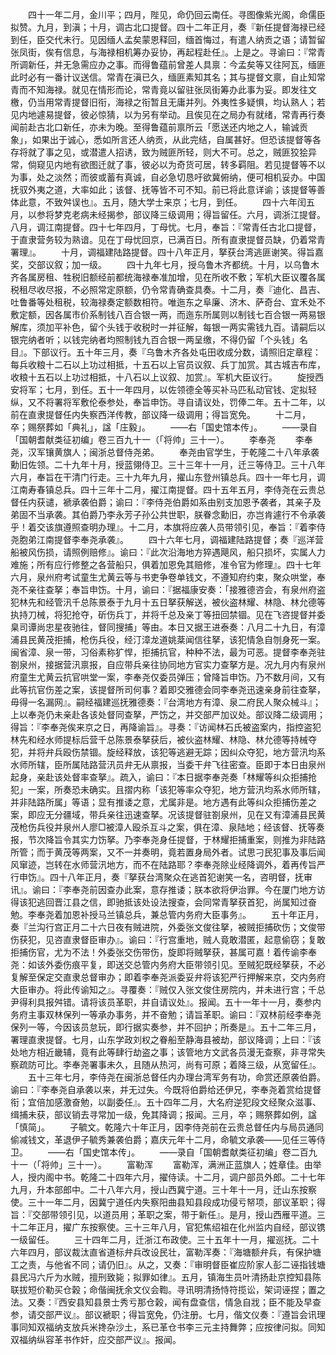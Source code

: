 <!-- { "loadSidebar": true } -->
　　四十一年二月，金川平；四月，陛见，命仍回云南任。寻图像紫光阁，命儒臣拟赞。九月，到滇；十月，调古北口提督。四十二年正月，奏『新任提督海禄已经到任，臣交代未行。见因缅人孟矣蒙恩释回，缅首悔过，有遣人纳贡之语；请暂留张凤街，俟有信息，与海禄相机筹办妥协，再起程赴任』。上是之。寻谕曰：『常青所调新任，并无急需应办之事。而得鲁蕴前曾差人具禀：今孟矣等又往阿瓦，缅匪此时必有一番计议送信。常青在滇已久，缅匪素知其名；其与提督文禀，自止知常青而不知海禄。就见在情形而论，常青竟以留驻张凤街筹办此事为妥。即发往文檄，仍当用常青提督旧衔，海禄之衔暂且无庸并列。外夷性多疑惧，均认熟人；若见内地遽易提督，彼必惊猜，以为另有举动。且俟见在之局办有就绪，常青再行奏闻前赴古北口新任，亦未为晚。至得鲁蕴前禀所云「愿送还内地之人，输诚贡象」，如果出于诚心，悉如所言还人纳贡，从此完结，自属甚好。但恐该提督等各存将就了事之见，或潜遣人招诱，致为贼匪所轻，则大不可。总之，贼匪狡狯异常，倘窥见内地有欲图迁就了事，彼必以为奇货可居，转多羁阻。若见提督等不以为事，处之淡然；而彼或蓄有真诚，自必急切恳吁欲冀俯纳，便可相机妥办。中国抚驭外夷之道，大率如此；该督、抚等皆不可不知。前已将此意详谕；该提督等善体此意，不致舛误也』。五月，随大学士来京；七月，到任。
　　四十六年闰五月，以参将梦克老病未经揭参，部议降三级调用；得旨留任。六月，调浙江提督。八月，调江南提督。四十七年四月，丁母忧。七月，奉旨：『常青任古北口提督，于直隶营务较为熟谙。见在丁母忧回京，已满百日。所有直隶提督员缺，仍着常青署理』。
　　十月，调福建陆路提督。四十八年正月，拏获台湾逃匪谢笑。得旨嘉奖，交部议叙；加一级。
　　四十九年七月，授乌鲁木齐都统。十月，以乌鲁木齐各属房租、牲税旧额经前都统海禄奉准加增，见在所收不敷；军机大臣议覆各属税租尽收尽报，不必照常定原额，仍令常青确查具奏。十二月，奏『迪化、昌吉、吐鲁番等处租税，较海禄奏定额数相符。唯迤东之阜廉、济木、萨奇台、宜禾处不敷定额，因各属市价系制钱八百合银一两，而迤东所属则以制钱七百合银一两易银解库，须加平补色，留个头钱于收税时一并征解，每银一两实需钱九百。请嗣后以银完纳者听；以钱完纳者均照制钱九百合银一两呈缴，不得仍留「个头钱」名目』。下部议行。五十年三月，奏『乌鲁木齐各处屯田收成分数，请照旧定章程：每兵收粮十二石以上功过相抵，十五石以上官员议叙、兵丁加赏。其古城吉布库，收粮十五石以上功过相抵，十八石以上议叙、加赏』。军机大臣议行。
　　旋授西安将军；七月，到任。五十一年四月，以佐领德全等买补马匹私动官钱、定拟轻纵，又不将署将军敷伦泰参处，奉旨申饬。寻自请议处，罚俸二年。五十二年，以前在直隶提督任内失察西洋传教，部议降一级调用；得旨宽免。
　　十二月，卒；赐祭葬如「典礼」，諡「庄毅」。
　　——右「国史馆本传」。
　　——录自「国朝耆献类征初编」卷三百九十一（「将帅」三十一）。
　　李奉尧
　　李奉尧，汉军镶黄旗人；闽浙总督侍尧弟。
　　奉尧由官学生，于乾隆二十八年承袭勳旧佐领。二十九年十月，授蓝翎侍卫。三十三年十一月，迁三等侍卫。三十八年六月，奉旨在干清门行走。三十九年九月，擢山东登州镇总兵。四十一年七月，调江南寿春镇总兵。四十三年十二月，擢江南提督。四十五年五月，李侍尧在云贵总督任内获谴，褫承袭伯爵；谕曰：『李侍尧伯爵如系由别支加恩予袭者，其亲子及弟固不当承袭。其伯爵乃李永芳子孙公共世职，朕眷念勳旧，亦岂肯遽行不令承袭乎！着交该旗遵照查明办理』。十二月，本旗将应袭人员带领引见，奉旨：『着李侍尧胞弟江南提督李奉尧承袭』。
　　四十六年七月，调福建陆路提督；奏『巡洋营船被风伤损，请照例赔修』。谕曰：『此次沿海地方猝遇飓风，船只损坏，实属人力难施；所有应行修整之各营船只，俱着加恩免其赔修，准令官为修理』。四十七年六月，泉州府考试童生尤黄云等与书吏争卷单钱文，不遵知府约束，聚众哄堂，奉尧不亲往查拏；奉旨申饬。十月，谕曰：『据福康安奏：「接雅德咨会，有泉州府盗犯林先和经管汛千总陈景泰于九月十五日拏获解送，被伙盗林耀、林隐、林允德等执持刀械，将犯抢夺，斫伤兵丁，并将千总及亲丁等扭回禁锢。见在飞咨提督并委臬司谭尚忠星夜驰往，督同搜捕」等由。本日又据王进泰奏：八月二十九日，有漳浦县民黄茂拒捕，枪伤兵役，经汀漳龙道姚棻闻信往拏，该犯情急自刎身死一案。闽省漳、泉一带，习俗素称犷悍，拒捕抗官，种种不法，最为可恶。提督李奉尧驻劄泉州，接据营汛禀报，自应带兵亲往协同地方官实力查拏方是。况九月内有泉州府童生尤黄云抗官哄堂一案，李奉尧仅委员弹压；曾降旨申饬。乃不数月间，又有此等抗官伤差之案，该提督所司何事？着即交雅德会同李奉尧迅速亲身前往查拏，毋得一名漏网』。嗣经福建巡抚雅德奏：『台湾地方有漳、泉二府民人聚众械斗』；上以奉尧仍未亲赴各该处督同查拏，严饬之，并交部严加议处。部议降二级调用；得旨：『李奉尧俟来京之日，再降谕旨』。寻奏：『访闻林石氏被盗案内，指控盗犯林先和经水师提标后营千总陈景泰拏获后，被伙盗林耀、林隐、林允德等持械夺犯，并将弁兵殴伤禁锢。旋经释放，该犯等逃避无踪；因纠众夺犯，地方营汛均系水师所辖，臣所属陆路营汛员弁无从禀报，当委干弁飞往密查。臣即于本日由泉州起身，亲赴该处督率查拏』。疏入，谕曰：『本日据李奉尧奏「林耀等纠众拒捕抢犯」一案，所奏恐未确实。且摺内称「该犯等率众夺犯，地方营汛均系水师所辖，并非陆路所属」等语；显有推诿之意，尤属非是。地方遇有此等纠众拒捕伤差之案，即应无分疆域，带兵亲往迅速查拏。况该提督驻劄泉州，见在又有漳浦县民黄茂枪伤兵役并泉州人廖□被漳人殴杀互斗之案，俱在漳、泉陆地；经该督、抚等奏报，节次降旨令其实力饬拏。乃李奉尧身任提督，于林耀拒捕重案，则推为非陆路所管；而于黄茂等两案，又不一并奏明，竟若置身局外者。试思刁民犯事及事后闻风窜迹，岂转在水师营汛地方，而不在陆路耶？李奉尧除业经降调外，着再传旨严行申饬』。四十八年正月，奏『拏获台湾聚众在逃首犯谢笑一名，咨明督，抚审讯』。谕曰：『李奉尧前因查办此案，意存推诿；朕本欲将伊治罪。今在厦门地方访得该犯逃回晋江县之信，即驰抵该处设法搜查，会同常青拏获首犯，尚属知过奋勉。李奉尧着加恩补授马兰镇总兵，兼总管内务府大臣事务』。
　　五十年正月，奏『兰沟行宫正月二十六日夜有贼进院，外委张文俊往拏，被贼拒捕砍伤；文俊带伤获犯，见咨直隶督臣审办』。谕曰：『行宫重地，贼人竟敢潜匿，起意偷窃；复敢拒捕伤官，尤为不法！外委张交伤带伤，旋即将贼拏获，甚属可嘉！着传谕李奉尧：如该外委伤痕平复，即送交总管内务府大臣带领引见。至贼犯既经拏获，不必复解至保定交直隶总督审办；即着李奉尧派委妥弁将该犯严行押解来京，交内务府大臣审办。将此传谕知之』。寻覆奏：『贼仅入张文俊住房院内，并未进行宫；千总尹得利具报舛错。请将该员革职，并自请议处』。报闻。五十一年十一月，奏参内务府主事双林保列一等承办事务，并不奋勉；请旨革职。谕曰：『双林前经李奉尧保列一等，今因该员怠玩，即行据实奏参，并不回护；所奏是』。五十二年三月，署理直隶提督。七月，山东学政刘权之眷船至静海县被劫，部议降调；上曰：『该处地方相近畿辅，竟有此等肆行劫盗之事；该管地方文武各员漫无查察，非寻常失察疏防可比。李奉尧署事未久，且随从热河，尚有可原；着降三级，从宽留任』。
　　五十三年七月，李侍尧在闽浙总督任内办理台湾军务有功，命赏还原袭伯爵。谕曰：『李奉尧自承袭以来，并无过失。今既将伯爵给还伊兄，李奉尧着赏给提督衔；宜倍加感激奋勉，以副委任』。五十四年二月，大名府逆犯段文经聚众滋事、缉捕未获，部议销去寻常加一级，免其降调；报闻。三月，卒；赐祭葬如例，諡「慎简」。
　　子毓文。乾隆六十年正月，因李侍尧前在云贵总督任内与局员通同偷减钱文，革退伊子毓秀兼袭伯爵；嘉庆元年十二月，命毓文承袭——见任三等侍卫。
　　——右「国史馆本传」。
　　——录自「国朝耆献类征初编」卷二百九十一（「将帅」三十一）。
　　富勒浑
　　富勒浑，满洲正蓝旗人；姓章佳。由举人，授内阁中书。乾隆二十四年六月，擢侍读。十二月，调户部员外郎。二十七年九月，升本部郎中。二十八年六月，授山西冀宁道。三十年十一月，迁山东按察使。三十一年二月，因冀宁道任内失察阳曲县知县段成功侵亏帑项，部议革职；得旨：『交部带领引见，以道员用；革职之案，带于新任』。是月，授山西雁平道。三十二年正月，擢广东按察使。三十三年八月，官犯焦绍祖在化州监内自经，部议镌一级留任。
　　三十四年二月，迁浙江布政使。三十五年十一月，擢巡抚。二十六年四月，部议裁汰直省道标弁兵改设民壮，富勒浑奏：『海塘额弁兵，有保护塘工之责，与他省不同；请仍旧』。从之，又奏：『审明督臣崔应阶家人彭二诬指钱塘县民冯六斤为水贼，擅刑致毙；拟罪如律』。五月，镇海生员叶清扬赴京控知县陈联拔短价勒买仓榖；命偕闽抚余文仪会鞫。寻讯明清扬恃符揽讼，架词诬捏；置之法。又奏：『西安县知县景士秀亏那仓榖，闻有盘查信，情急自戕；臣不能及早查参，请交部严议』。部议褫职；得旨宽免，仍注册。七月，偕文仪奏：『遵旨会讯理事同知双福纳支放兵米搀杂沙土，系已革仓书李三元主持舞弊；应按律问拟。同知双福纳纵容革书作奸，应交部严议』。报闻。
